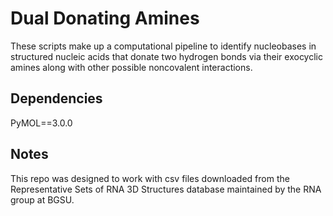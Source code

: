 # Dual Donating Amines

These scripts make up a computational pipeline to identify nucleobases in structured nucleic acids that donate two hydrogen bonds via their exocyclic amines along with other possible noncovalent interactions.

## Dependencies

PyMOL==3.0.0

## Notes

This repo was designed to work with csv files downloaded from the Representative Sets of RNA 3D Structures database maintained by the RNA group at BGSU.
